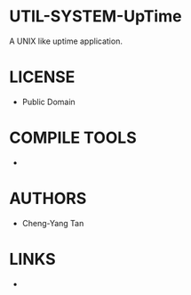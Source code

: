 UTIL-SYSTEM-UpTime
==================

A UNIX like uptime application.

LICENSE
===============
* Public Domain

COMPILE TOOLS
===============
* 

AUTHORS
===============
* Cheng-Yang Tan

LINKS
===============
* 
